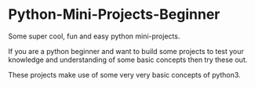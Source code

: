 # Python-Mini-Projects-Beginner
Some super cool, fun and easy python mini-projects. 

If you are a python beginner and want to build some projects to test your knowledge and understanding of some basic concepts then try these out. 

These projects make use of some very very basic concepts of python3.
